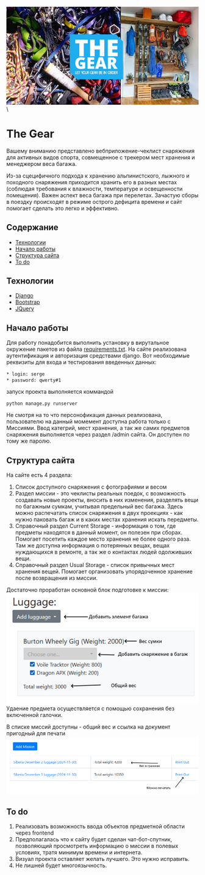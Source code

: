 ![alt text](logomoto.png "The gear")\
# The Gear
Вашему вниманию представлено вебприложение-чеклист снаряжения для активных 
видов спорта, совмещенное с трекером мест хранения и менеджером веса багажа.

Из-за сцецифичного подхода к хранению альпинистского, лыжного и походного 
снаряжения приходится хранить его в разных местах (соблюдая требования 
к влажности, температуре и освещенности помещения). Важен аспект веса багажа при перелетах. Зачастую сборы в поездку 
происходят в режиме острого дефицита времени и сайт помогает сделать это легко и эффективно.

## Содержание
- [Технологии](#технологии)
- [Начало работы](#начало-работы)
- [Структура сайта](#cтруктура-сайта)
- [To do](#to-do)

## Технологии
- [Django](https://www.djangoproject.com/)
- [Bootstrap](https://getbootstrap.com/)
- [JQuery](https://jquery.com/)

## Начало работы
Для работу понадобится выполнить установку в вирутальное окружение пакетов из
файла [requirements.txt](requirements.txt).
На сайте реализована аутентификация и авторизация средствами django.
Вот необходимые реквизиты для входа и тестирования введенных данных:
```
* login: serge 
* password: qwerty#1
```
запуск проекта выполняется коммандой 
```
python manage.py runserver
```
Не смотря на то что персонофикация данных реализована, пользователю 
на данный момемент доступна работа только с Миссиями. Ввод категрий, 
мест хранения, а так же самих предметов снаряжения выполняется через раздел
/admin сайта. Он доступен по тому же паролю.

## Структура сайта
На сайте есть 4 раздела:
1. Список доступного снаряжения с фотографиями и весом
2. Раздел миссии - это чеклисты реальных поедок, с возможность создавать 
новые проекты, вносить в них изменения, разделять вещи по багажным сумкам, 
учитывая предельный вес багажа. Здесь можно распечатать список снаряжения в 
двух проекциях - как нужно паковать багаж и в каких местах хранения искать 
передметы.
3. Справочный раздел Current Storage -  информация о том, где предметы 
находятся в данный момент, он полезен при сборах. Помогает посетить каждое 
место хранения не более одного раза. Там же доступна информация о потерянных
вещах, вещах нуждающихся в ремонте, а так же о контактах людей одолживших вещи.
4. Справочный раздел Usual Storage - список привычных мест хранения вещей.
Помогает организовать упорядоченное хранение после возвращения из миссии.

Достаточно проработан основной блок подготовке к миссии:
![alt text](screen1.png "mission_view")\
Удаение предмета осуществляется с помощью сохранения без включенной галочки.

В списке миссий доступны - общий вес и ссылка на документ пригодный для печати
![alt text](screen2.png "mission_list")


## To do
1. Реализовать возможность ввода объектов предметной области через frontend
2. Предполагалась что к сайту будет сделан чат-бот-спутник, позволяющий 
просмотреть информацию о миссии в полевых условиях, тратя минимум времени 
и интернета.
3. Визуал проекта оставляет желать лучшего. Это нужно исправить.
4. Не лишней будет многоязычность.


   


